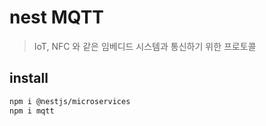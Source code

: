 # nest MQTT

> IoT, NFC 와 같은 임베디드 시스템과 통신하기 위한 프로토콜

## install

```sh
npm i @nestjs/microservices
npm i mqtt
```
